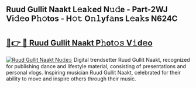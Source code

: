 ## Ruud Gullit Naakt L𝚎a𝚔ed N𝚞𝚍e - Part-2WJ Vi𝚍𝚎o P𝚑𝚘tos - H𝚘𝚝 O𝚗𝚕yf𝚊ns L𝚎a𝚔s N624C

# <h2><a href="http://kf3k5tp.oniu.top/?m=Ruud+Gullit+Naakt">🔗👉 🔴 Ruud Gullit Naakt P𝚑ot𝚘𝚜 V𝚒d𝚎o</a></h2>

[![Ruud Gullit Naakt Nu𝚍e𝚜](https://i.imgur.com/0qMVB7G.gif)](http://kf3k5tp.oniu.top/?m=Ruud+Gullit+Naakt)
Digital trendsetter Ruud Gullit Naakt, recognized for publishing dance and lifestyle material, consisting of presentations and personal vlogs. Inspiring musician Ruud Gullit Naakt, celebrated for their ability to move and inspire others through their music.  
